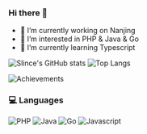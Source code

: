### Hi there 👋

- 🔭 I’m currently working on Nanjing
- 👀 I’m interested in PHP & Java & Go
- 🌱 I’m currently learning Typescript

![Slince's GitHub stats](https://github-readme-stats.vercel.app/api?username=slince&show_icons=true&theme=transparent)
![Top Langs](https://github-readme-stats.vercel.app/api/top-langs/?username=slince&layout=compact&theme=transparent)

![Achievements](https://github-profile-trophy.vercel.app/?username=slince&theme=gruvbox&row=1&column=7&no-frame=true&no-bg=true)
  
### 💻 Languages

![PHP](https://img.shields.io/badge/PHP-black?style=flat-square&logo=php)
![Java](https://img.shields.io/badge/Java-orange?style=flat-square&logo=java)
![Go](https://img.shields.io/badge/Go-blue?style=flat-square&logo=go)
![Javascript](https://img.shields.io/badge/Javascript-yellow?style=flat-square&logo=javascript)
